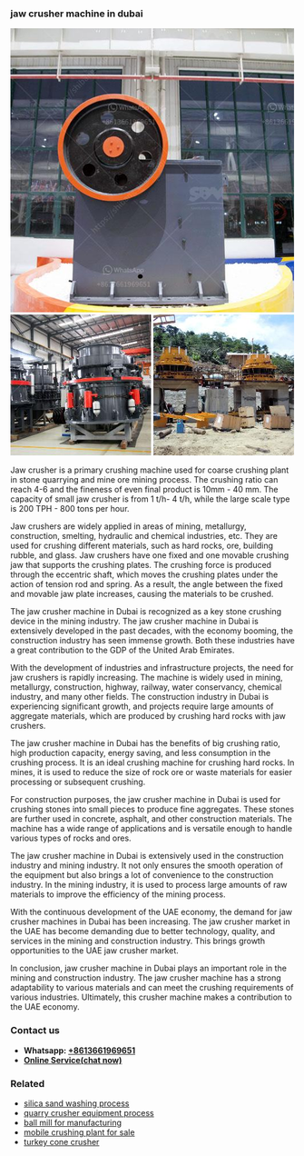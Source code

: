 <h3>jaw crusher machine in dubai</h3><img src='1702950098.jpg' alt=''><p>Jaw crusher is a primary crushing machine used for coarse crushing plant in stone quarrying and mine ore mining process. The crushing ratio can reach 4-6 and the fineness of even final product is 10mm - 40 mm. The capacity of small jaw crusher is from 1 t/h- 4 t/h, while the large scale type is 200 TPH - 800 tons per hour.</p><p>Jaw crushers are widely applied in areas of mining, metallurgy, construction, smelting, hydraulic and chemical industries, etc. They are used for crushing different materials, such as hard rocks, ore, building rubble, and glass. Jaw crushers have one fixed and one movable crushing jaw that supports the crushing plates. The crushing force is produced through the eccentric shaft, which moves the crushing plates under the action of tension rod and spring. As a result, the angle between the fixed and movable jaw plate increases, causing the materials to be crushed.</p><p>The jaw crusher machine in Dubai is recognized as a key stone crushing device in the mining industry. The jaw crusher machine in Dubai is extensively developed in the past decades, with the economy booming, the construction industry has seen immense growth. Both these industries have a great contribution to the GDP of the United Arab Emirates.</p><p>With the development of industries and infrastructure projects, the need for jaw crushers is rapidly increasing. The machine is widely used in mining, metallurgy, construction, highway, railway, water conservancy, chemical industry, and many other fields. The construction industry in Dubai is experiencing significant growth, and projects require large amounts of aggregate materials, which are produced by crushing hard rocks with jaw crushers.</p><p>The jaw crusher machine in Dubai has the benefits of big crushing ratio, high production capacity, energy saving, and less consumption in the crushing process. It is an ideal crushing machine for crushing hard rocks. In mines, it is used to reduce the size of rock ore or waste materials for easier processing or subsequent crushing.</p><p>For construction purposes, the jaw crusher machine in Dubai is used for crushing stones into small pieces to produce fine aggregates. These stones are further used in concrete, asphalt, and other construction materials. The machine has a wide range of applications and is versatile enough to handle various types of rocks and ores.</p><p>The jaw crusher machine in Dubai is extensively used in the construction industry and mining industry. It not only ensures the smooth operation of the equipment but also brings a lot of convenience to the construction industry. In the mining industry, it is used to process large amounts of raw materials to improve the efficiency of the mining process.</p><p>With the continuous development of the UAE economy, the demand for jaw crusher machines in Dubai has been increasing. The jaw crusher market in the UAE has become demanding due to better technology, quality, and services in the mining and construction industry. This brings growth opportunities to the UAE jaw crusher market.</p><p>In conclusion, jaw crusher machine in Dubai plays an important role in the mining and construction industry. The jaw crusher machine has a strong adaptability to various materials and can meet the crushing requirements of various industries. Ultimately, this crusher machine makes a contribution to the UAE economy.</p><h3>Contact us</h3><ul><li><strong>Whatsapp:&nbsp;<a href="https://wa.me/8613661969651">+8613661969651</a></strong></li><li><a href="https://swt.shibang-china.com/?git&amp;zhl&amp;jaw crusher machine in dubai"><strong>Online Service(chat now)</strong></a></li></ul><h3>Related</h3><ul><li><a href='silica sand washing process.md'>silica sand washing process</a></li><li><a href='quarry crusher equipment process.md'>quarry crusher equipment process</a></li><li><a href='ball mill for manufacturing.md'>ball mill for manufacturing</a></li><li><a href='mobile crushing plant for sale.md'>mobile crushing plant for sale</a></li><li><a href='turkey cone crusher.md'>turkey cone crusher</a></li></ul>